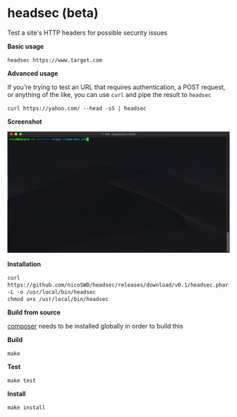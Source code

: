 # headsec (beta)

Test a site's HTTP headers for possible security issues

**Basic usage**
```shell
headsec https://www.target.com
```

**Advanced usage**

If you're trying to test an URL that requires authentication, a POST request, or anything
of the like, you can use `curl` and pipe the result to `headsec`
```shell
curl https://yahoo.com/ --head -sS | headsec
```

**Screenshot**

![screenshot](resources/screenshots/screenshot.gif)

**Installation**

```shell
curl https://github.com/nicoSWD/headsec/releases/download/v0.1/headsec.phar -L -o /usr/local/bin/headsec
chmod u+x /usr/local/bin/headsec
```

**Build from source**

[composer](https://getcomposer.org) needs to be installed globally in order to build this

**Build**
```shell
make
```

**Test**
```shell
make test
```

**Install**
```shell
make install
```
